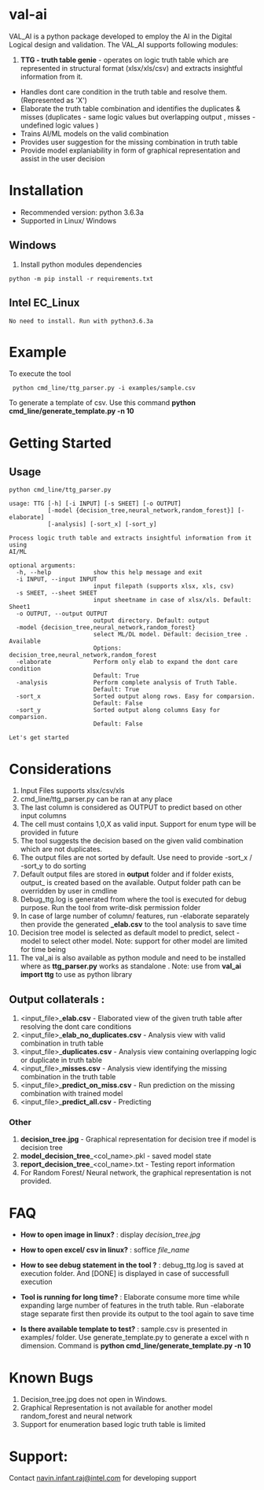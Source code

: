 # val-ai

VAL_AI is a python package developed to employ the AI in the Digital Logical design and validation. 
The VAL_AI supports following modules:

1. **TTG - truth table genie** - operates on logic truth table which are represented in structural format (xlsx/xls/csv) and extracts insightful information from it.

- Handles dont care condition in the truth table and resolve them. (Represented as 'X') 
- Elaborate the truth table combination and identifies the duplicates & misses (duplicates - same logic values but overlapping output , misses - undefined logic values )
- Trains AI/ML models on the valid combination
- Provides user suggestion for the missing combination in truth table
- Provide model explaniability in form of graphical representation and assist in the user decision

# Installation

* Recommended version: python 3.6.3a
* Supported in Linux/ Windows

## Windows 
1. Install python modules dependencies
```
python -m pip install -r requirements.txt
```

## Intel EC_Linux
```
No need to install. Run with python3.6.3a
```

# Example

To execute the tool

```
 python cmd_line/ttg_parser.py -i examples/sample.csv
```

To generate a template of csv. Use this command **python cmd_line/generate_template.py -n 10** 


# Getting Started

## Usage
```
python cmd_line/ttg_parser.py 

usage: TTG [-h] [-i INPUT] [-s SHEET] [-o OUTPUT]
           [-model {decision_tree,neural_network,random_forest}] [-elaborate]
           [-analysis] [-sort_x] [-sort_y]

Process logic truth table and extracts insightful information from it using
AI/ML

optional arguments:
  -h, --help            show this help message and exit
  -i INPUT, --input INPUT
                        input filepath (supports xlsx, xls, csv)
  -s SHEET, --sheet SHEET
                        input sheetname in case of xlsx/xls. Default: Sheet1
  -o OUTPUT, --output OUTPUT
                        output directory. Default: output
  -model {decision_tree,neural_network,random_forest}
                        select ML/DL model. Default: decision_tree . Available
                        Options: decision_tree,neural_network,random_forest
  -elaborate            Perform only elab to expand the dont care condition
                        Default: True
  -analysis             Perform complete analysis of Truth Table. 
                        Default: True
  -sort_x               Sorted output along rows. Easy for comparsion.
                        Default: False
  -sort_y               Sorted output along columns Easy for comparsion.
                        Default: False

Let's get started
```
# Considerations

1. Input Files supports xlsx/csv/xls
2. cmd_line/ttg_parser.py can be ran at any place
3. The last column is considered as OUTPUT to predict based on other input columns
4. The cell must contains 1,0,X as valid input. Support for enum type will be provided in future
5. The tool suggests the decision based on the given valid combination which are not duplicates.
6. The output files are not sorted by default. Use need to provide -sort_x / -sort_y to do sorting
7. Default output files are stored in **output** folder and if folder exists, output_<id> is created based on the available. Output folder path can be overridden by user in cmdline
8. Debug_ttg.log is generated from where the tool is executed for debug purpose. Run the tool from write-disk permission folder
9. In case of large number of column/ features, run -elaborate separately then provide the generated **_elab.csv**  to the tool analysis to save time
10. Decision tree model is selected as default model to predict, select -model to select other model. Note: support for other model are limited for time being
11. The val_ai is  also available as python module and need to be installed where as **ttg_parser.py** works as standalone . Note: use from **val_ai import ttg** to use as python library

## Output collaterals :
1. <input_file>_**elab.csv** - Elaborated view of the given truth table after resolving the dont care conditions
2. <input_file>_**elab_no_duplicates.csv** - Analysis view with valid combination in truth table
3. <input_file>_**duplicates.csv** - Analysis view containing overlapping logic or duplicate in truth table
4. <input_file>_**misses.csv** - Analysis view identifying the missing combination in the truth table
5. <input_file>_**predict_on_miss.csv** - Run prediction on the missing combination with trained model
6. <input_file>_**predict_all.csv** - Predicting

### Other
1. **decision_tree.jpg** - Graphical representation for decision tree if model is decision tree
2. **model_decision_tree**_<col_name>.pkl - saved model state
3. **report_decision_tree**_<col_name>.txt - Testing report information
4. For Random Forest/ Neural network, the graphical representation is not provided.

# FAQ
* **How to open image in linux?**
:  display *decision_tree.jpg*

* **How to open excel/ csv in linux?**
: soffice *file_name*

* **How to see debug statement in the tool ?**
: debug_ttg.log is saved at execution folder. And [DONE] is displayed in case of successfull execution

* **Tool is running for long time?**
: Elaborate consume more time while expanding large number of features in the truth table. Run -elaborate stage separate first then provide its output to the tool again to save time

* **Is there available template to test?**
: sample.csv is presented in examples/ folder. Use generate_template.py to generate a excel with n dimension. Command is **python cmd_line/generate_template.py -n 10**


# Known Bugs 
1. Decision_tree.jpg does not open in Windows.
2. Graphical Representation is not available for another model random_forest and neural network 
3. Support for enumeration based logic truth table is limited

# Support:
Contact navin.infant.raj@intel.com for developing support


